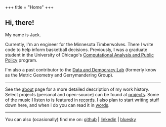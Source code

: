 +++
title = "Home"
+++

## Hi, there!

My name is Jack. 

Currently, I'm an engineer for the Minnesota Timberwolves. There I write code to help inform basketball decisions. Previously, I was a graduate student in the University of Chicago's [Computational Analysis and Public Policy](https://capp.uchicago.edu/) program.

I'm also a past contributor to the [Data and Democracy Lab](https://mggg.org/) (formerly know as the Metric Geometry and Gerrymandering Group).

---

See the [about](/about) page for a more detailed description of my work history. Select projects (personal and open-source) can be found at [projects](/projects). Some of the music I listen to is featured in [records](/records). I also plan to start writing stuff down here, and when I do you can read it in [words](/words).

--- 

You can also (ocasionally) find me on: [github](https://github.com/jgibson517) | [linkedin](https://www.linkedin.com/in/jackgibson17/) | [bluesky](https://bsky.app/profile/jack-gibson.bsky.social)
